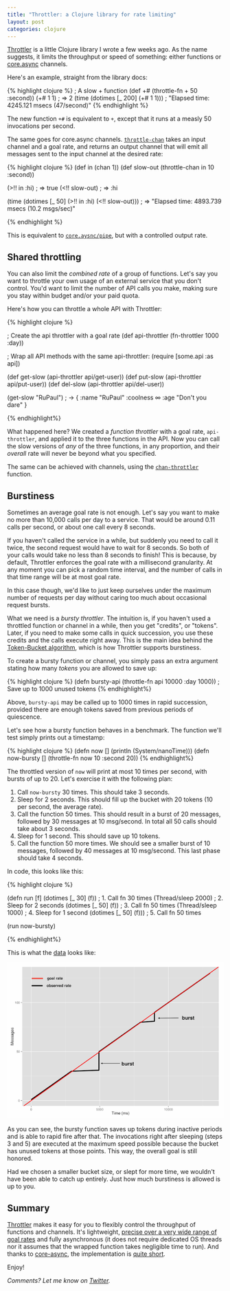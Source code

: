 ```yaml
---
title: "Throttler: a Clojure library for rate limiting"
layout: post
categories: clojure
---
```


[Throttler][repo] is a little Clojure library I wrote a few weeks ago. As the
name suggests, it limits the throughput or speed of something: either functions
or [core.async][core-async] channels.

Here's an example, straight from the library docs:

{% highlight clojure %}
; A slow + function
(def +# (throttle-fn + 50 :second))
(+# 1 1) ; => 2
(time (dotimes [_ 200] (+# 1 1))) ; "Elapsed time: 4245.121 msecs (47/second)"
{% endhighlight %}

The new function `+#` is equivalent to `+`, except that it runs at a measly 50
invocations per second.

The same goes for core.async channels. [`throttle-chan`][throttle-chan] takes
an input channel and a goal rate, and returns an output channel that will emit
all messages sent to the input channel at the desired rate:

{% highlight clojure %}
(def in (chan 1))
(def slow-out (throttle-chan in 10 :second))

(>!! in :hi) ; => true
(<!! slow-out) ; => :hi

(time
 (dotimes [_ 50]
  (>!! in :hi)
  (<!! slow-out)))
;  => "Elapsed time: 4893.739 msecs (10.2 msgs/sec)"

{% endhighlight %}

This is equivalent to [`core.aysnc/pipe`][pipe], but with a controlled output
rate.

## Shared throttling

You can also limit the *combined rate* of a group of functions. Let's say you
want to throttle your own usage of an external service that you don't control.
You'd want to limit the number of API calls you make, making sure you stay
within budget and/or your paid quota.

Here's how you can throttle a whole API with Throttler:

{% highlight clojure %}

; Create the api throttler with a goal rate
(def api-throttler (fn-throttler 1000 :day))

; Wrap all API methods with the same api-throttler:
(require [some.api :as api])

(def get-slow (api-throttler api/get-user))
(def put-slow (api-throttler api/put-user))
(def del-slow (api-throttler api/del-user))

(get-slow "RuPaul")
; -> { :name "RuPaul" :coolness ∞ :age "Don't you dare" }

{% endhighlight%}

What happened here? We created a *function throttler* with a goal rate,
`api-throttler`, and applied it to the three functions in the API. Now you can
call the slow versions of *any* of the three functions, in any proportion, and
their *overall* rate will never be beyond what you specified.

The same can be achieved with channels, using the [`chan-throttler`][chan-throttler] function.

## Burstiness

Sometimes an average goal rate is not enough. Let's say you want to make no
more than 10,000 calls per day to a service. That would be around 0.11 calls
per second, or about one call every 8 seconds.

If you haven't called the service in a while, but suddenly you need to call it
twice, the second request would have to wait for 8 seconds. So both of your calls
would take no less than 8 seconds to finish! This is because, by default,
Throttler enforces the goal rate with a millisecond granularity. At any moment
you can pick a random time interval, and the number of calls in that time range
will be at most goal rate.

In this case though, we'd like to just keep ourselves under the maximum number
of requests per day without caring too much about occasional request bursts.

What we need is a *bursty throttler*. The intuition is, if you haven't used a
throttled function or channel in a while, then you get "credits", or "tokens".
Later, if you need to make some calls in quick succession, you use these
credits and the calls execute right away. This is the main idea behind the
[Token-Bucket algorithm][token-bucket], which is how Throttler supports
burstiness.

To create a bursty function or channel, you simply pass an extra argument
stating how many *tokens* you are allowed to save up:

{% highlight clojure %}
(defn bursty-api (throttle-fn api 10000 :day 1000)) ; Save up to 1000 unused tokens
{% endhighlight%}

Above, `bursty-api` may be called up to 1000 times in rapid succession,
provided there are enough tokens saved from previous periods of
quiescence.

Let's see how a bursty function behaves in a benchmark. The function we'll test
simply prints out a timestamp:

{% highlight clojure %}
(defn now [] (println (System/nanoTime)))
(defn now-bursty [] (throttle-fn now 10 :second 20))
{% endhighlight%}

The throttled version of `now` will print at most 10 times per second, with
bursts of up to 20. Let's exercise it with the following plan:

1. Call `now-bursty` 30 times. This should take 3 seconds.
2. Sleep for 2 seconds. This should fill up the bucket with 20 tokens (10 per
   second, the average rate).
3. Call the function 50 times. This should result in a burst of 20 messages,
   followed by 30 messages at 10 msg/second. In total all 50 calls should take
   about 3 seconds.
4. Sleep for 1 second. This should save up 10 tokens.
5. Call the function 50 more times. We should see a smaller burst of 10
   messages, followed by 40 messages at 10 msg/second. This last phase should
   take 4 seconds.

In code, this looks like this:

{% highlight clojure %}

(defn run [f]
  (dotimes [_ 30] (f))  ; 1. Call fn 30 times
  (Thread/sleep 2000)   ; 2. Sleep for 2 seconds
  (dotimes [_ 50] (f))  ; 3. Call fn 50 times
  (Thread/sleep 1000)   ; 4. Sleep for 1 second
  (dotimes [_ 50] (f))) ; 5. Call fn 50 times

(run now-bursty)

{% endhighlight%}

This is what the [data](/assets/bursty.txt) looks like:

![image](/assets/bursty.png)

As you can see, the bursty function saves up tokens during inactive periods and
is able to rapid fire after that. The invocations right after sleeping (steps 3
and 5) are executed at the maximum speed possible because the bucket has
unused tokens at those points. This way, the overall goal is still honored.

Had we chosen a smaller bucket size, or slept for more time, we wouldn't have
been able to catch up entirely.  Just how much burstiness is allowed is up to
you.

## Summary

[Throttler][repo] makes it easy for you to flexibly control the throughput of
functions and channels. It's lightweight, [precise over a very wide range of
goal rates][bench] and fully asynchronous (it does not require dedicated OS
threads nor it assumes that the wrapped function takes negligible time to run).
And thanks to [core-async], the implementation is [quite short][impl].

Enjoy!

*Comments? Let me know on [Twitter][twitter].*

[repo]:          https://github.com/brunoV/throttler
[bench]:         https://github.com/brunoV/throttler#throughput-accuracy-over-a-wide-range-of-rates
[impl]:          https://github.com/brunoV/throttler/blob/master/src/throttler/core.clj
[throttle-chan]: http://brunov.org/throttler/throttler.core.html#var-throttle-chan
[throttle-fn]:   http://brunov.org/throttler/throttler.core.html#var-throttle-fn
[fn-throttler]:  http://brunov.org/throttler/throttler.core.html#var-fn-throttler
[chan-throttler]: http://brunov.org/throttler/throttler.core.html#var-chan-throttler
[core-async]:    https://github.com/clojure/core.async
[pipe]:          http://clojure.github.io/core.async/#clojure.core.async/pipe
[token-bucket]:  http://en.wikipedia.org/wiki/Token_bucket
[twitter]:       https://twitter.com/BrunoVi
